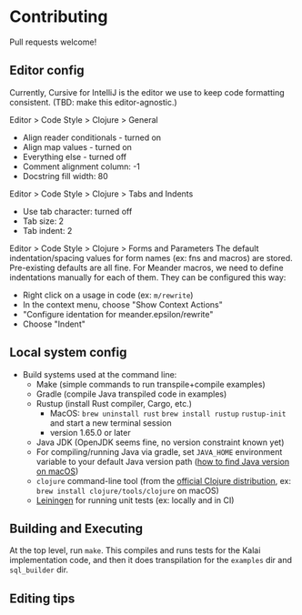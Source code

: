 # Contributing

Pull requests welcome!

## Editor config

Currently, Cursive for IntelliJ is the editor we use to keep code formatting consistent.
(TBD: make this editor-agnostic.)

Editor > Code Style > Clojure > General
* Align reader conditionals - turned on
* Align map values - turned on
* Everything else - turned off
* Comment alignment column: -1
* Docstring fill width: 80

Editor > Code Style > Clojure > Tabs and Indents
* Use tab character: turned off
* Tab size: 2
* Tab indent: 2

Editor > Code Style > Clojure > Forms and Parameters
The default indentation/spacing values for form names (ex: fns and macros) are stored.
Pre-existing defaults are all fine.
For Meander macros, we need to define indentations manually for each of them.
They can be configured this way:
* Right click on a usage in code (ex: `m/rewrite`)
* In the context menu, choose "Show Context Actions"
* "Configure identation for meander.epsilon/rewrite"
* Choose "Indent"

## Local system config

* Build systems used at the command line:
  - Make (simple commands to run transpile+compile examples)
  - Gradle (compile Java transpiled code in examples)
  - Rustup (install Rust compiler, Cargo, etc.)
    * MacOS: `brew uninstall rust` `brew install rustup` `rustup-init` and start a new terminal session
    * version 1.65.0 or later
  - Java JDK (OpenJDK seems fine, no version constraint known yet)
  - For compiling/running Java via gradle, set `JAVA_HOME` environment variable to your default Java version path ([how to find Java version on macOS](https://stackoverflow.com/questions/36766028/see-all-the-java-versions-installed-on-mac)) 
  - `clojure` command-line tool (from the [official Clojure distribution](https://clojure.org/guides/getting_started),
    ex: `brew install clojure/tools/clojure` on macOS)
  - [Leiningen](https://leiningen.org/) for running unit tests (ex: locally and in CI) 
 
## Building and Executing

At the top level, run `make`. This compiles and runs tests for the Kalai implementation code, and then it
does transpilation for the `examples` dir and `sql_builder` dir.

## Editing tips

